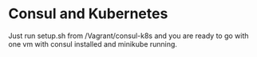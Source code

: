 Consul and Kubernetes
=========

Just run setup.sh from /Vagrant/consul-k8s and you are ready to go with one vm with consul installed and minikube running.